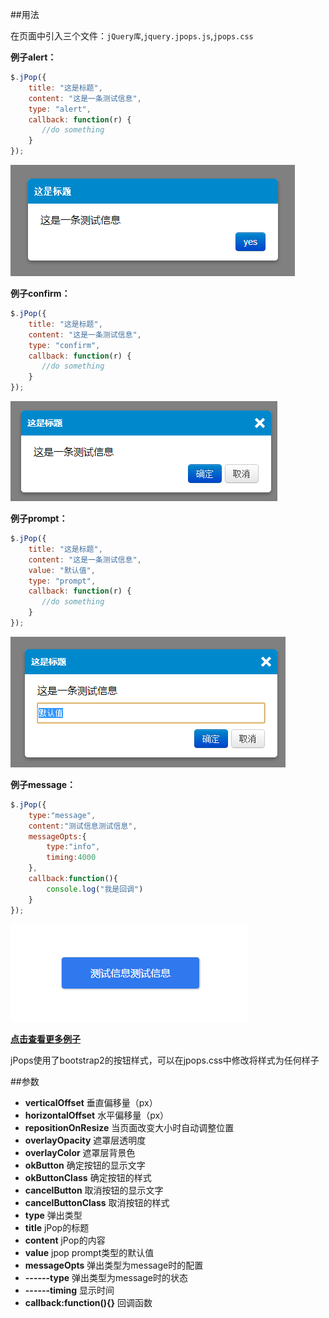 ##用法

在页面中引入三个文件：```jQuery库```,```jquery.jpops.js```,```jpops.css```

**例子alert：**
```js
$.jPop({
    title: "这是标题",
    content: "这是一条测试信息",
    type: "alert",
    callback: function(r) {
       //do something
    }
});
```
<img src="images/exm_alert.png" alt="">

**例子confirm：**
```js
$.jPop({
    title: "这是标题",
    content: "这是一条测试信息",
    type: "confirm",
    callback: function(r) {
       //do something
    }
});
```
<img src="images/exm_confirm.png" alt="">

**例子prompt：**
```js
$.jPop({
    title: "这是标题",
    content: "这是一条测试信息",
    value: "默认值",
    type: "prompt",
    callback: function(r) {
       //do something
    }
});
```
<img src="images/exm_prompt.png" alt="">

**例子message：**

```js
$.jPop({
    type:"message",
    content:"测试信息测试信息",
    messageOpts:{
        type:"info",
        timing:4000
    },
    callback:function(){
        console.log("我是回调")
    }
});
```

<img src="images/exm_message.png" alt="">

**<a href="http://iancj.com/jPops/" target="_blank">点击查看更多例子</a>**

jPops使用了bootstrap2的按钮样式，可以在jpops.css中修改将样式为任何样子

##参数

- **verticalOffset** 垂直偏移量（px）
- **horizontalOffset** 水平偏移量（px）
- **repositionOnResize** 当页面改变大小时自动调整位置
- **overlayOpacity** 遮罩层透明度
- **overlayColor** 遮罩层背景色
- **okButton** 确定按钮的显示文字
- **okButtonClass** 确定按钮的样式
- **cancelButton** 取消按钮的显示文字
- **cancelButtonClass** 取消按钮的样式
- **type** 弹出类型
- **title** jPop的标题
- **content** jPop的内容
- **value** jpop prompt类型的默认值
- **messageOpts** 弹出类型为message时的配置
- **------type** 弹出类型为message时的状态
- **------timing** 显示时间
- **callback:function(){}** 回调函数